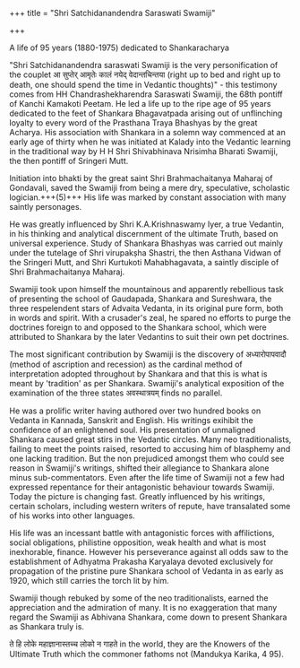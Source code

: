 +++
title = "Shri Satchidanandendra Saraswati Swamiji"

+++

A life of 95 years (1880-1975) dedicated to Shankaracharya 

"Shri Satchidanandendra saraswati Swamiji is the very personification of the couplet आ सुप्तेर् आमृतेः कालं नयेद् वेदान्तचिन्तया (right up to bed and right up to death, one should spend the time in Vedantic thoughts)" - this testimony comes from HH Chandrashekharendra Saraswati Swamiji, the 68th pontiff of Kanchi Kamakoti Peetam. He led a life up to the ripe age of 95 years dedicated to the feet of Shankara Bhagavatpada arising out of unflinching loyalty to every word of the Prasthana Traya Bhashyas by the great Acharya. His association with Shankara in a solemn way commenced at an early age of thirty when he was initiated at Kalady into the Vedantic learning in the traditional way by H H Shri Shivabhinava Nrisimha Bharati Swamiji, the then pontiff of Sringeri Mutt. 

Initiation into bhakti by the great saint Shri Brahmachaitanya Maharaj of Gondavali, saved the Swamiji from being a mere dry, speculative, scholastic logician.+++(5)+++ His life was marked by constant association with many saintly personages. 

He was greatly influenced by Shri K.A.Krishnaswamy Iyer, a true Vedantin, in his thinking and analytical discernment of the ultimate Truth, based on universal experience. Study of Shankara Bhashyas was carried out mainly under the tutelage of Shri virupakṣha Shastri, the then Asthana Vidwan of the Sringeri Mutt, and Shri Kurtukoti Mahabhagavata, a saintly disciple of Shri Brahmachaitanya Maharaj. 

Swamiji took upon himself the mountainous and apparently rebellious task of presenting the school of Gaudapada, Shankara and Sureshwara, the three respelendent stars of Advaita Vedanta, in its original pure form, both in words and spirit. With a crusader's zeal, he spared no efforts to purge the doctrines foreign to and opposed to the Shankara school, which were attributed to Shankara by the later Vedantins to suit their own pet doctrines. 

The most significant contribution by Swamiji is the discovery of अध्यारोपापवादौ (method of ascription and recession) as the cardinal method of interpretation adopted throughout by Shankara and that this is what is meant by 'tradition' as per Shankara. Swamiji's analytical exposition of the examination of the three states अवस्थात्रयम् finds no parallel. 

He was a prolific writer having authored over two hundred books on Vedanta in Kannada, Sanskrit and English. His writings exihibit the confidence of an enlightened soul. His presentation of unmaligned Shankara caused great stirs in the Vedantic circles. Many neo traditionalists, failing to meet the points raised, resorted to accusing him of blasphemy and one lacking tradition. But the non prejudiced amongst them who could see reason in Swamiji's writings, shifted their allegiance to Shankara alone minus sub-commentators. Even after the life time of Swamiji not a few had expressed repentance for their antagonistic behaviour towards Swamiji. Today the picture is changing fast. Greatly influenced by his writings, certain scholars, including western writers of repute, have transalated some of his works into other languages. 

His life was an incessant battle with antagonistic forces with affilictions, social obligations, philistine opposition, weak health and what is most inexhorable, finance. However his perseverance against all odds saw to the establishment of Adhyatma Prakasha Karyalaya devoted exclusively for propagation of the pristine pure Shankara school of Vedanta in as early as 1920, which still carries the torch lit by him. 

Swamiji though rebuked by some of the neo traditionalists, earned the appreciation and the admiration of many. It is no exaggeration that many regard the Swamiji as Abhivana Shankara, come down to present Shankara as Shankara truly is. 

ते हि लोके महाज्ञानास्तच्च लोको न गाहते in the world, they are the Knowers of the Ultimate Truth which the commoner fathoms not (Mandukya Karika, 4 95). 

